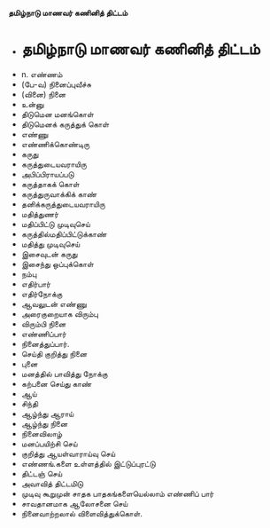**தமிழ்நாடு மாணவர் கணினித் திட்டம்**
- # தமிழ்நாடு மாணவர் கணினித் திட்டம்
- n. எண்ணம்
- (பே-வ) நினைப்புவீச்சு
- (வினை) நினை
- உன்னு
- திடுமென மனங்கொள்
- திடுமெனக் கருத்துக் கொள்
- எண்ணு
- எண்ணிக்கொண்டிரு
- கருது
- கருத்துடையவராயிரு
- அபிப்பிராயப்படு
- கருத்தாகக் கொள்
- கருத்துருவாக்கிக் காண்
- தனிக்கருத்துடையவராயிரு
- மதித்துணர்
- மதிப்பிட்டு முடிவுசெய்
- கருத்தில்மதிப்பிட்டுக்காண்
- மதித்து முடிவுசெய்
- இசைவுடன் கருது
- இசைந்து ஒப்புக்கொள்
- நம்பு
- எதிர்பார்
- எதிர்நோக்கு
- ஆவலுடன் எண்ணு
- அரைகுறையாக விரும்பு
- விரும்பி நினை
- எண்ணிப்பார்
- நினைத்துப்பார்.
- செய்தி குறித்து நினை
- புனை
- மனத்தில் பாவித்து நோக்கு
- கற்பனை செய்து காண்
- ஆய்
- சிந்தி
- ஆழ்ந்து ஆராய்
- ஆழ்ந்து நினை
- நினைவிலாழ்
- மனப்பயிற்சி செய்
- குறித்து ஆயள்வாராய்வு செய்
- எண்ணங்.களை உள்ளத்தில் இட்டுப்புரட்டு
- திட்டஞ் செய்
- அவாவித் திட்டமிடு
- முடிவு கூறுமுன் சாதக பாதகங்களையெல்லாம் எண்ணிப் பார்
- சாவதானமாக ஆலோசனை செய்
- நினைவாற்றலால் விளைவித்துக்கொள்.

